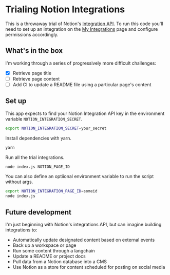 # Trialing Notion Integrations

This is a throwaway trial of Notion's [Integration API](https://www.notion.so/integrations/all). To run this code you'll need to set up an integration on the [My Integrations](https://www.notion.so/my-integration) page and configure permissions accordingly.

## What's in the box

I'm working through a series of progressively more difficult challenges:

- [x] Retrieve page title
- [ ] Retrieve page content
- [ ] Add CI to update a README file using a particular page's content

## Set up

This app expects to find your Notion Integration API key in the environment variable `NOTION_INTEGRATION_SECRET`.

```bash
export NOTION_INTEGRATION_SECRET=your_secret
```

Install dependencies with yarn.

```bash
yarn
```

Run all the trial integrations.

```bash
node index.js NOTION_PAGE_ID
```

You can also define an optiional environment variable to run the script without args.

```bash
export NOTION_INTEGRATION_PAGE_ID=someid
node index.js
```

## Future development

I'm just beginning with Notion's integrations API, but can imagine building integrations to:

- Automatically update designated content based on external events
- Back up a workspace or page
- Run some content through a langchain
- Update a README or project docs
- Pull data from a Notion database into a CMS
- Use Notion as a store for content scheduled for posting on social media